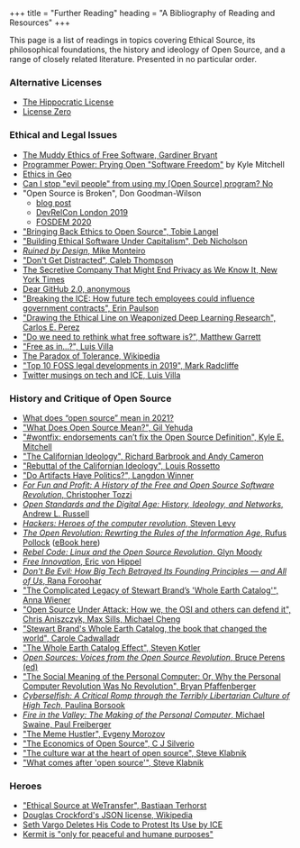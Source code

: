 +++
title = "Further Reading"
heading = "A Bibliography of Reading and Resources"
+++

This page is a list of readings in topics covering Ethical Source, its philosophical foundations, the history and ideology of Open Source, and a range of closely related literature. Presented in no particular order.

### Alternative Licenses
- [The Hippocratic License](https://firstdonoharm.dev/)
- [License Zero](https://licensezero.com)

### Ethical and Legal Issues
- [The Muddy Ethics of Free Software, Gardiner Bryant](https://www.youtube.com/watch?v=50AVP0rsd9Q)
- [Programmer Power: Prying Open "Software Freedom"](https://writing.kemitchell.com/2020/07/03/Programmer-Power.html) by Kyle Mitchell
- [Ethics in Geo](https://macwright.org/2020/06/21/ethics-in-geo.html)
- [Can I stop "evil people" from using my [Open Source] program? No](https://opensource.org/faq#evil)
- "Open Source is Broken", Don Goodman-Wilson
  - [blog post](https://dev.to/degoodmanwilson/open-source-is-broken-g60)
  - [DevRelCon London 2019](https://www.youtube.com/watch?v=H66-MFR_rgE)
  - [FOSDEM 2020](https://fosdem.org/2020/schedule/event/ethicsoss/)
- ["Bringing Back Ethics to Open Source", Tobie Langel](https://fosdem.org/2020/schedule/event/ethicsbackinoss/)
- ["Building Ethical Software Under Capitalism", Deb Nicholson](https://fosdem.org/2020/schedule/event/capitalismethicaloss/)
- [_Ruined by Design_, Mike Monteiro](https://www.ruinedby.design)
- ["Don't Get Distracted", Caleb Thompson](https://www.calebthompson.io/talks/dont-get-distracted/)
- [The Secretive Company That Might End Privacy as We Know It, New York Times](https://www.nytimes.com/2020/01/18/technology/clearview-privacy-facial-recognition.html)
- [Dear GitHub 2.0, anonymous](https://github.com/drop-ice/dear-github-2.0)
- ["Breaking the ICE: How future tech employees could influence government contracts", Erin Paulson](https://www.itpro.co.uk/business-strategy/public-sector/354755/breaking-the-ice-how-future-tech-employees-could-influence)
- ["Drawing the Ethical Line on Weaponized Deep Learning Research", Carlos E. Perez](https://link.medium.com/ylaE6ekId2)
- ["Do we need to rethink what free software is?", Matthew Garrett](https://mjg59.dreamwidth.org/52907.html)
- ["Free as in…?", Luis Villa](https://lu.is/blog/2016/03/23/free-as-in-my-libreplanet-2016-talk/)
- [The Paradox of Tolerance, Wikipedia](https://en.wikipedia.org/wiki/Paradox_of_tolerance)
- ["Top 10 FOSS legal developments in 2019", Mark Radcliffe](https://www.synopsys.com/blogs/software-security/top-10-open-source-legal-issues-2019/)
- [Twitter musings on tech and ICE, Luis Villa](https://twitter.com/luis_in_brief/status/1201933695537467392)

### History and Critique of Open Source
- [What does “open source” mean in 2021?](https://funnelfiasco.com/blog/2021/01/25/what-does-open-source-mean-in-2021/)
- ["What Does Open Source Mean?", Gil Yehuda](https://www.linkedin.com/pulse/what-does-open-source-mean-gil-yehuda/)
- ["#wontfix: endorsements can’t fix the Open Source Definition", Kyle E. Mitchell](https://writing.kemitchell.com/2019/04/23/OSD-wontfix.html)
- ["The Californian Ideology", Richard Barbrook and Andy Cameron](https://www.metamute.org/editorial/articles/californian-ideology)
- ["Rebuttal of the Californian Ideology", Louis Rossetto](https://www.alamut.com/subj/ideologies/pessimism/califIdeo_II.html)
- ["Do Artifacts Have Politics?", Langdon Winner](https://www.cc.gatech.edu/~beki/cs4001/Winner.pdf)
- [_For Fun and Profit: A History of the Free and Open Source Software Revolution_, Christopher Tozzi](https://www.goodreads.com/book/show/36061263-for-fun-and-profit?from_search=true&qid=gh6Oqys482&rank=1)
- [_Open Standards and the Digital Age: History, Ideology, and Networks_, Andrew L. Russell](https://www.goodreads.com/book/show/21864772-open-standards-and-the-digital-age?from_search=true&qid=EUSm3BHeSh&rank=1)
- [_Hackers: Heroes of the computer revolution_, Steven Levy](https://www.goodreads.com/book/show/56829.Hackers?from_search=true&qid=sIwEV6y5Wx&rank=1)
- [_The Open Revolution: Rewrting the Rules of the Information Age_, Rufus Pollock](https://www.goodreads.com/book/show/40515943-the-open-revolution?from_search=true&qid=VHNoWdsYe6&rank=2) ([eBook here](https://openrevolution.net/))
- [_Rebel Code: Linux and the Open Source Revolution_, Glyn Moody](https://www.goodreads.com/book/show/289947.Rebel_Code?from_search=true&qid=VHNoWdsYe6&rank=1)
- [_Free Innovation_, Eric von Hippel](https://www.goodreads.com/book/show/33000056-free-innovation?from_search=true&qid=0jTHYQPJiB&rank=1)
- [_Don't Be Evil: How Big Tech Betrayed Its Founding Principles — and All of Us_, Rana Foroohar](https://www.goodreads.com/book/show/46758636-don-t-be-evil?from_search=true&qid=dbEE79pyrt&rank=1)
- ["The Complicated Legacy of Stewart Brand’s 'Whole Earth Catalog'", Anna Wiener](https://www.newyorker.com/news/letter-from-silicon-valley/the-complicated-legacy-of-stewart-brands-whole-earth-catalog)
- ["Open Source Under Attack: How we, the OSI and others can defend it", Chris Aniszczyk, Max Sills, Michael Cheng](https://fosdem.org/2020/schedule/event/osi/)
- ["Stewart Brand's Whole Earth Catalog, the book that changed the world", Carole Cadwalladr](https://www.theguardian.com/books/2013/may/05/stewart-brand-whole-earth-catalog)
- ["The Whole Earth Catalog Effect", Steven Kotler](https://www.mnn.com/lifestyle/arts-culture/stories/the-whole-earth-catalog-effect)
- [_Open Sources: Voices from the Open Source Revolution_, Bruce Perens (ed)](https://www.oreilly.com/openbook/opensources/book/perens.html)
- ["The Social Meaning of the Personal Computer: Or, Why the Personal Computer Revolution Was No Revolution", Bryan Pfaffenberger](https://www.jstor.org/stable/3317870)
- [_Cyberselfish: A Critical Romp through the Terribly Libertarian Culture of High Tech_, Paulina Borsook](https://www.goodreads.com/book/show/211081.Cyberselfish_A_Critical_Romp_Through_The_Terribly_Libertarian_Culture_Of_High_Tech?from_search=true&qid=ohIVlJ6frh&rank=1)
- [_Fire in the Valley: The Making of the Personal Computer_, Michael Swaine, Paul Freiberger](https://www.goodreads.com/book/show/22633290-fire-in-the-valley)
- ["The Meme Hustler", Evgeny Morozov](https://thebaffler.com/salvos/the-meme-hustler)
- ["The Economics of Open Source", C J Silverio](https://2019.jsconf.eu/c-j-silverio/the-economics-of-open-source.html)
- ["The culture war at the heart of open source", Steve Klabnik](https://words.steveklabnik.com/the-culture-war-at-the-heart-of-open-source)
- ["What comes after 'open source'", Steve Klabnik](https://words.steveklabnik.com/what-comes-after-open-source)

### Heroes
- ["Ethical Source at WeTransfer", Bastiaan Terhorst](https://bastiaan.cc/notes/ethical-source-at-wetransfer/)
- [Douglas Crockford's JSON license, Wikipedia](https://en.wikipedia.org/wiki/Douglas_Crockford#%22Good,_not_Evil%22)
- [Seth Vargo Deletes His Code to Protest Its Use by ICE](https://www.wired.com/story/developer-deletes-code-protest-ice/)
- [Kermit is "only for peaceful and humane purposes"](http://www.columbia.edu/kermit/ftp/e/mail.88a)
